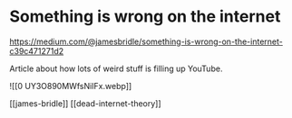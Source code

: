 # Something is wrong on the internet

https://medium.com/@jamesbridle/something-is-wrong-on-the-internet-c39c471271d2

Article about how lots of weird stuff is filling up YouTube.

![[0 UY3O890MWfsNiIFx.webp]]

[[james-bridle]] [[dead-internet-theory]]